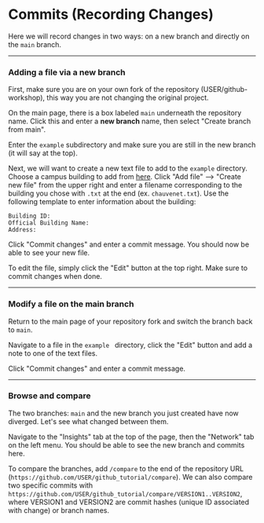# Commits (Recording Changes)

Here we will record changes in two ways: on a new branch and directly on the `main` branch.

---
### Adding a file via a new branch

First, make sure you are on your own fork of the repository (USER/github-workshop), this way you are not changing the original project.

On the main page, there is a box labeled `main` underneath the repository name. Click this and enter a **new branch** name, then select "Create branch <NAME> from main".

Enter the `example` subdirectory and make sure you are still in the new branch (it will say at the top).

Next, we will want to create a new text file to add to the `example` directory. 
Choose a campus building to add from [here](https://tour.mines.edu/wp-content/uploads/sites/2/2024/08/building-id.pdf). 
Click "Add file" --> "Create new file" from the upper right and enter a filename corresponding to the building you chose with `.txt` at the end (ex. `chauvenet.txt`).
Use the following template to enter information about the building: 

```
Building ID:
Official Building Name:
Address:
```

Click "Commit changes" and enter a commit message. You should now be able to see your new file. 

To edit the file, simply click the "Edit" button at the top right. Make sure to commit changes when done.

---
### Modify a file on the main branch

Return to the main page of your repository fork and switch the branch back to `main`. 

Navigate to a file in the `example ` directory, click the "Edit" button and add a note to one of the text files. 

Click "Commit changes" and enter a commit message.

---
### Browse and compare

The two branches: `main` and the new branch you just created have now diverged. Let's see what changed between them.

Navigate to the "Insights" tab at the top of the page, then the "Network" tab on the left menu. You should be able to see the new branch and commits here. 

To compare the branches, add `/compare` to the end of the repository URL (`https://github.com/USER/github_tutorial/compare`).
We can also compare two specific commits with `https://github.com/USER/github_tutorial/compare/VERSION1..VERSION2`, where VERSION1 and VERSION2 are commit hashes (unique ID associated with change) or branch names.   
